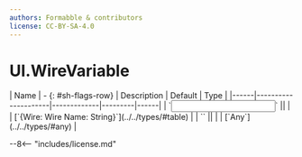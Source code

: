 ```yaml
---
authors: Formabble & contributors
license: CC-BY-SA-4.0
---
```



# UI.WireVariable

<div class="sh-parameters" markdown="1">
| Name | - {: #sh-flags-row} | Description | Default | Type |
|------|---------------------|-------------|---------|------|
| `<input>` || | | [`{Wire: Wire Name: String}`](../../types/#table) |
| `<output>` || | | [`Any`](../../types/#any) |

</div>



--8<-- "includes/license.md"

